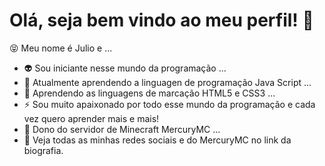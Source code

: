 <!-- ### Hi There! 👋
-->
<!--
**mazarottoo/mazarottoo** is a ✨ _special_ ✨ repository because its `README.md` (this file) appears on your GitHub profile.

Here are some ideas to get you started:

- 🔭 I’m currently working on ...
- 🌱 I’m currently learning ...
- 👯 I’m looking to collaborate on ...
- 🤔 I’m looking for help with ...
- 💬 Ask me about ...
- 📫 How to reach me: ...
- 😄 Pronouns: ...
- ⚡ Fun fact: ...
-->

# Olá, seja bem vindo ao meu perfil! 👋

😝 Meu nome é Julio e ...

- 👽 Sou iniciante nesse mundo da programação ...
- 🤔 Atualmente aprendendo a linguagen de programação Java Script ...
- 🤖 Aprendendo as linguagens de marcação HTML5 e CSS3 ...
- ⚡ Sou muito apaixonado por todo esse mundo da programação e cada vez quero aprender mais e mais!
- 🤑 Dono do servidor de Minecraft MercuryMC ...
- 🤗 Veja todas as minhas redes sociais e do MercuryMC no link da biografia.


